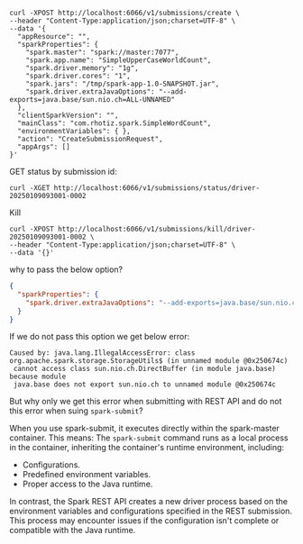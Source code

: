 ```shell
curl -XPOST http://localhost:6066/v1/submissions/create \
--header "Content-Type:application/json;charset=UTF-8" \
--data '{
  "appResource": "",
  "sparkProperties": {
    "spark.master": "spark://master:7077",
    "spark.app.name": "SimpleUpperCaseWorldCount",
    "spark.driver.memory": "1g",
    "spark.driver.cores": "1",
    "spark.jars": "/tmp/spark-app-1.0-SNAPSHOT.jar",
    "spark.driver.extraJavaOptions": "--add-exports=java.base/sun.nio.ch=ALL-UNNAMED"
  },
  "clientSparkVersion": "",
  "mainClass": "com.rhotiz.spark.SimpleWordCount",
  "environmentVariables": { },
  "action": "CreateSubmissionRequest",
  "appArgs": []
}'
```

GET status by submission id:
```shell
curl -XGET http://localhost:6066/v1/submissions/status/driver-20250109093001-0002
```
Kill
```shell
curl -XPOST http://localhost:6066/v1/submissions/kill/driver-20250109093001-0002 \
--header "Content-Type:application/json;charset=UTF-8" \
--data '{}'
```


why to pass the below option?
```json
{
  "sparkProperties": {
    "spark.driver.extraJavaOptions": "--add-exports=java.base/sun.nio.ch=ALL-UNNAMED"
  }
}
```

If we do not pass this option we get below error:
```text
Caused by: java.lang.IllegalAccessError: class org.apache.spark.storage.StorageUtils$ (in unnamed module @0x250674c)
 cannot access class sun.nio.ch.DirectBuffer (in module java.base) because module
 java.base does not export sun.nio.ch to unnamed module @0x250674c
```

But why only we get this error when submitting with REST API and do not this error when suing `spark-submit`?

When you use spark-submit, it executes directly within the spark-master container. This means: The `spark-submit` 
command runs as a local process in the container, inheriting the container's runtime environment, including:
* Configurations.
* Predefined environment variables.
* Proper access to the Java runtime.

In contrast, the Spark REST API creates a new driver process based on the environment variables and configurations
specified in the REST submission. 
This process may encounter issues if the configuration isn't complete or compatible with the Java runtime.